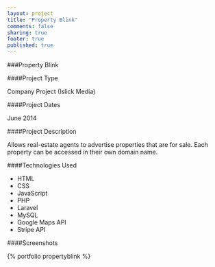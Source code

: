 ```yaml
---
layout: project
title: "Property Blink"
comments: false
sharing: true
footer: true
published: true
---
```


###Property Blink


####Project Type

Company Project (Islick Media)


####Project Dates

June 2014


####Project Description

Allows real-estate agents to advertise properties that are for sale. Each property can be accessed in their own domain name.


####Technologies Used

- HTML
- CSS 
- JavaScript
- PHP 
- Laravel
- MySQL
- Google Maps API
- Stripe API


####Screenshots

{% portfolio propertyblink %}
